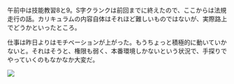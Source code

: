 午前中は技能教習8と9。S字クランクは前回までに終えたので、ここからは法規走行の話。カリキュラムの内容自体はそれほど難しいものではないが、実際路上でどうかといったところ。

仕事は昨日よりはモチベーションが上がった。もうちょっと積極的に動いていかないと。それはそうと、権限も弱く、本番環境しかないという状況で、手探りでやっていくのもなかなか大変だ。

![](https://photos.apkas.net/medium/202505/20250529-G3000446.webp)
